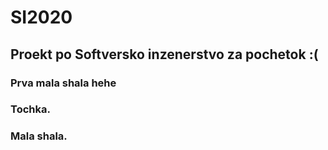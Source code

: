 # SI2020

## Proekt po Softversko inzenerstvo za pochetok :( 

### Prva mala shala hehe 

### Tochka.

### Mala shala.

